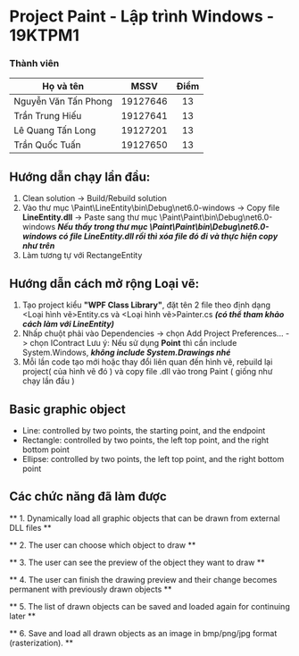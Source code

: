 # Project Paint - Lập trình Windows - 19KTPM1

### Thành viên

|       Họ và tên      |   MSSV   |   Điểm  |   
|----------------------|:--------:|:-------:|
| Nguyễn Văn Tấn Phong | 19127646 |	   13   |
| Trần Trung Hiếu      | 19127641 |	   13   |
| Lê Quang Tấn Long    | 19127201 |	   13   |
| Trần Quốc Tuấn       | 19127650 |	   13   |

## Hướng dẫn chạy lần đầu:

1. Clean solution -> Build/Rebuild solution
2. Vào thư mục \Paint\LineEntity\bin\Debug\net6.0-windows -> Copy file **LineEntity.dll** -> Paste sang thư mục \Paint\Paint\bin\Debug\net6.0-windows
***Nếu thấy trong thư mục \Paint\Paint\bin\Debug\net6.0-windows có file LineEntity.dll rồi thì xóa file đó đi và thực hiện copy như trên***
3. Làm tương tự với RectangeEntity


## Hướng dẫn cách mở rộng Loại vẽ:
1. Tạo project kiểu **"WPF Class Library"**, đặt tên 2 file theo định dạng <Loại hình vẽ>Entity.cs và <Loại hình vẽ>Painter.cs ***(có thể tham khảo cách làm với LineEntity)***
2. Nhấp chuột phải vào Dependencies -> chọn Add Project Preferences... -> chọn IContract 
Lưu ý:
Nếu sử dụng **Point** thì cần include System.Windows, ***không include System.Drawings nhé*** 
3. Mỗi lần code tạo mới hoặc thay đổi liên quan đến hình vẽ, rebuild lại project( của hình vẽ đó ) và copy file .dll vào trong Paint ( giống như chạy lần đầu )

## Basic graphic object
- Line: controlled by two points, the starting point, and the endpoint
- Rectangle: controlled by two points, the left top point, and the right bottom point
- Ellipse: controlled by two points, the left top point, and the right bottom point

## Các chức năng đã làm được

** 1. Dynamically load all graphic objects that can be drawn from external DLL files **

** 2. The user can choose which object to draw **

** 3. The user can see the preview of the object they want to draw **

** 4. The user can finish the drawing preview and their change becomes permanent with previously drawn objects **

** 5. The list of drawn objects can be saved and loaded again for continuing later **

** 6. Save and load all drawn objects as an image in bmp/png/jpg format (rasterization). **

